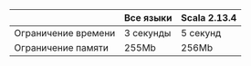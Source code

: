 |          	| Все языки |Scala 2.13.4 	          	|
|---------------------	|--------------	|----------	|
| Ограничение времени 	| 3 секунды    	| 5 секунд 	|
| Ограничение памяти  	| 255Mb        	| 256Mb    	|
